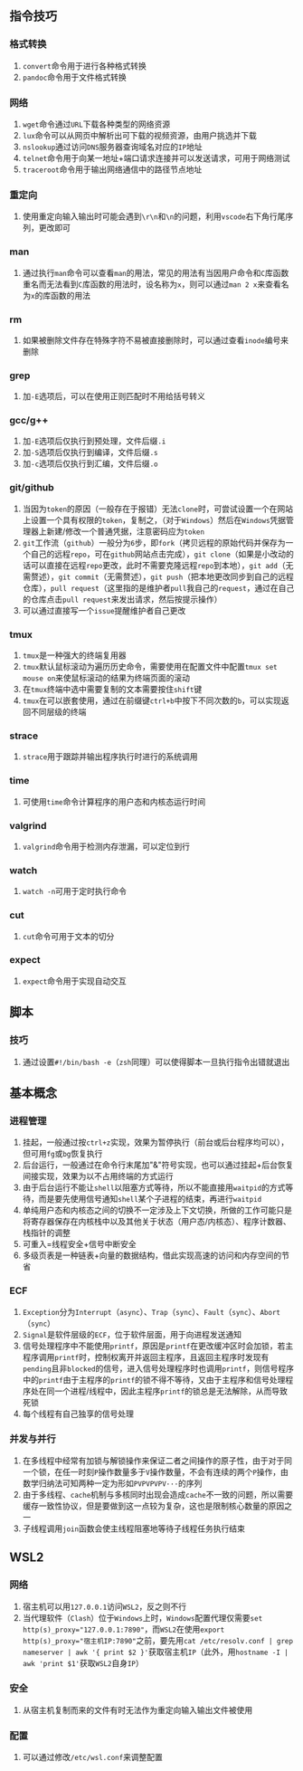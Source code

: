 指令技巧
--------

### 格式转换

1. `convert`命令用于进行各种格式转换
2. `pandoc`命令用于文件格式转换

### 网络

1.  `wget`命令通过`URL`下载各种类型的网络资源
2.  `lux`命令可以从网页中解析出可下载的视频资源，由用户挑选并下载
3.  `nslookup`通过访问`DNS`服务器查询域名对应的`IP`地址
4.  `telnet`命令用于向某一地址+端口请求连接并可以发送请求，可用于网络测试
5.  `traceroot`命令用于输出网络通信中的路径节点地址

### 重定向

1.  使用重定向输入输出时可能会遇到`\r\n`和`\n`的问题，利用`vscode`右下角行尾序列，更改即可

### man

1.  通过执行`man`命令可以查看`man`的用法，常见的用法有当因用户命令和`C`库函数重名而无法看到`C`库函数的用法时，设名称为`x`，则可以通过`man 2 x`来查看名为`x`的库函数的用法

### rm

1. 如果被删除文件存在特殊字符不易被直接删除时，可以通过查看`inode`编号来删除

### grep

1.  加`-E`选项后，可以在使用正则匹配时不用给括号转义

### gcc/g++

1.  加`-E`选项后仅执行到预处理，文件后缀`.i`
2.  加`-S`选项后仅执行到编译，文件后缀`.s`
3.  加`-c`选项后仅执行到汇编，文件后缀`.o`

### git/github

1.  当因为`token`的原因（一般存在于报错）无法`clone`时，可尝试设置一个在网站上设置一个具有权限的`token`，复制之，（对于`Windows`）然后在`Windows`凭据管理器上新建/修改一个普通凭据，注意密码应为`token`
2.  `git`工作流（`github`）一般分为`6`步，即`fork`（拷贝远程的原始代码并保存为一个自己的远程`repo`，可在`github`网站点击完成），`git clone`（如果是小改动的话可以直接在远程`repo`更改，此时不需要克隆远程`repo`到本地），`git add`（无需赘述），`git commit`（无需赘述），`git push`（把本地更改同步到自己的远程仓库），`pull request`（这里指的是维护者`pull`我自己的`request`，通过在自己的仓库点击`pull request`来发出请求，然后按提示操作）
3.  可以通过直接写一个`issue`提醒维护者自己更改

### tmux

1. `tmux`是一种强大的终端复用器
2. `tmux`默认鼠标滚动为遍历历史命令，需要使用在配置文件中配置`tmux set mouse on`来使鼠标滚动的结果为终端页面的滚动
3. 在`tmux`终端中选中需要复制的文本需要按住`shift`键
4. `tmux`在可以嵌套使用，通过在前缀键`ctrl+b`中按下不同次数的`b`，可以实现返回不同层级的终端

### strace

1.  `strace`用于跟踪并输出程序执行时进行的系统调用

### time

1.  可使用`time`命令计算程序的用户态和内核态运行时间

### valgrind

1. `valgrind`命令用于检测内存泄漏，可以定位到行

### watch

1. `watch -n`可用于定时执行命令

### cut

1. `cut`命令可用于文本的切分

### expect

1. `expect`命令用于实现自动交互

脚本
--------

### 技巧

1.  通过设置`#!/bin/bash -e`（`zsh`同理）可以使得脚本一旦执行指令出错就退出

基本概念
--------

### 进程管理

1.  挂起，一般通过按`ctrl+z`实现，效果为暂停执行（前台或后台程序均可以），但可用`fg`或`bg`恢复执行
2.  后台运行，一般通过在命令行末尾加"&"符号实现，也可以通过挂起+后台恢复间接实现，效果为以不占用终端的方式运行
3.  由于后台运行不能让`shell`以阻塞方式等待，所以不能直接用`waitpid`的方式等待，而是要先使用信号通知`shell`某个子进程的结束，再进行`waitpid`
4.  单纯用户态和内核态之间的切换不一定涉及上下文切换，所做的工作可能只是将寄存器保存在内核栈中以及其他关于状态（用户态/内核态）、程序计数器、栈指针的调整
5.  可重入=线程安全+信号中断安全
6.  多级页表是一种链表+向量的数据结构，借此实现高速的访问和内存空间的节省

### ECF

1.  `Exception`分为`Interrupt`（`async`）、`Trap`（`sync`）、`Fault`（`sync`）、`Abort`（`sync`）
2.  `Signal`是软件层级的`ECF`，位于软件层面，用于向进程发送通知
3.  信号处理程序中不能使用`printf`，原因是`printf`在更改缓冲区时会加锁，若主程序调用`printf`时，控制权离开并返回主程序，且返回主程序时发现有`pending`且非`blocked`的信号，进入信号处理程序时也调用`printf`，则信号程序中的`printf`由于主程序的`printf`的锁不得不等待，又由于主程序和信号处理程序处在同一个进程/线程中，因此主程序`printf`的锁总是无法解除，从而导致死锁
4.  每个线程有自己独享的信号处理

### 并发与并行

1.  在多线程中经常有加锁与解锁操作来保证二者之间操作的原子性，由于对于同一个锁，在任一时刻`P`操作数量多于`V`操作数量，不会有连续的两个`P`操作，由数学归纳法可知两种一定为形如`PVPVPVPV···`的序列
2.  由于多线程、`cache`机制与多核同时出现会造成`cache`不一致的问题，所以需要缓存一致性协议，但是要做到这一点较为复杂，这也是限制核心数量的原因之一
3.  子线程调用`join`函数会使主线程阻塞地等待子线程任务执行结束

WSL2
----

### 网络

1.  宿主机可以用`127.0.0.1`访问`WSL2`，反之则不行
2.  当代理软件（`Clash`）位于`Windows`上时，`Windows`配置代理仅需要`set
    http(s)_proxy="127.0.0.1:7890"`，而`WSL2`在使用`export
    http(s)_proxy="宿主机IP:7890"`之前，要先用`cat /etc/resolv.conf |
    grep nameserver | awk '{ print $2 }'`获取宿主机`IP`（此外，用`hostname
    -I | awk 'print $1'`获取`WSL2`自身`IP`）

### 安全

1.  从宿主机复制而来的文件有时无法作为重定向输入输出文件被使用

### 配置

1. 可以通过修改`/etc/wsl.conf`来调整配置
